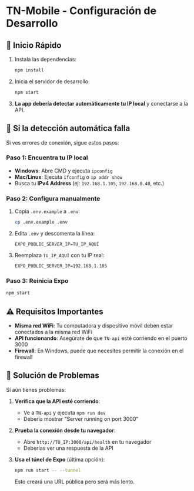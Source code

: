 # TN-Mobile - Configuración de Desarrollo

## 🚀 Inicio Rápido

1. Instala las dependencias:
   ```bash
   npm install
   ```

2. Inicia el servidor de desarrollo:
   ```bash
   npm start
   ```

3. **La app debería detectar automáticamente tu IP local** y conectarse a la API.

## 🔧 Si la detección automática falla

Si ves errores de conexión, sigue estos pasos:

### Paso 1: Encuentra tu IP local
- **Windows**: Abre CMD y ejecuta `ipconfig`
- **Mac/Linux**: Ejecuta `ifconfig` o `ip addr show`
- Busca tu **IPv4 Address** (ej: `192.168.1.105`, `192.168.0.40`, etc.)

### Paso 2: Configura manualmente
1. Copia `.env.example` a `.env`:
   ```bash
   cp .env.example .env
   ```

2. Edita `.env` y descomenta la línea:
   ```
   EXPO_PUBLIC_SERVER_IP=TU_IP_AQUÍ
   ```

3. Reemplaza `TU_IP_AQUÍ` con tu IP real:
   ```
   EXPO_PUBLIC_SERVER_IP=192.168.1.105
   ```

### Paso 3: Reinicia Expo
```bash
npm start
```

## ⚠️ Requisitos Importantes

- **Misma red WiFi**: Tu computadora y dispositivo móvil deben estar conectados a la misma red WiFi
- **API funcionando**: Asegúrate de que `TN-api` esté corriendo en el puerto 3000
- **Firewall**: En Windows, puede que necesites permitir la conexión en el firewall

## 🐛 Solución de Problemas

Si aún tienes problemas:

1. **Verifica que la API esté corriendo**:
   - Ve a `TN-api` y ejecuta `npm run dev`
   - Debería mostrar "Server running on port 3000"

2. **Prueba la conexión desde tu navegador**:
   - Abre `http://TU_IP:3000/api/health` en tu navegador
   - Deberías ver una respuesta de la API

3. **Usa el túnel de Expo** (última opción):
   ```bash
   npm run start -- --tunnel
   ```
   Esto creará una URL pública pero será más lento.